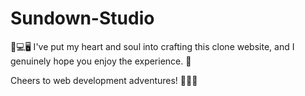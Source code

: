 # Sundown-Studio

📱💻🖥️ I've put my heart and soul into crafting this clone website, 
and I genuinely hope you enjoy the experience. 🤗

Cheers to web development adventures! 🚧🌐🚀
